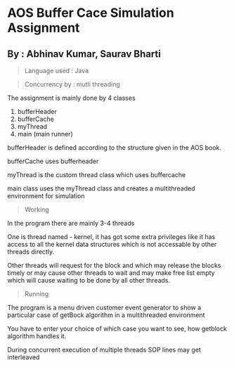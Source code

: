 # AOS Buffer Cace Simulation Assignment
## By : **Abhinav Kumar, Saurav Bharti**

> Language used : Java 

> Concurrency by : mutli threading

The assignment is mainly done by 4 classes

1. bufferHeader
2. bufferCache
3. myThread
4. main (main runner)

bufferHeader is defined according to the structure given in the AOS book.

bufferCache uses bufferheader

myThread is the custom thread class which uses buffercache 

main class uses the myThread class and creates a multithreaded environment for simulation 

>Working

In the program there are mainly 3-4 threads

One is thread named - kernel, it has got some extra privileges like it has access to all the kernel data structures which is not accessable by other threads directly.

Other threads will request for the block and which may release the blocks timely or may cause other threads to wait and may make free list empty which will cause waiting to be done by all other threads.




> Running 

The program is a menu driven customer event generator to show a particular case of getBock algorithm in a multithreaded environment

You have to enter your choice of which case you want to see, how getblock algorithm handles it.

During concurrent execution of multiple threads SOP lines may get interleaved 
